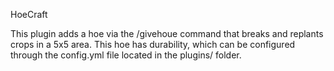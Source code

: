 HoeCraft

This plugin adds a hoe via the /givehoue command that breaks and replants crops in a 5x5 area. This hoe has durability, which can be configured through the config.yml file located in the plugins/ folder.
